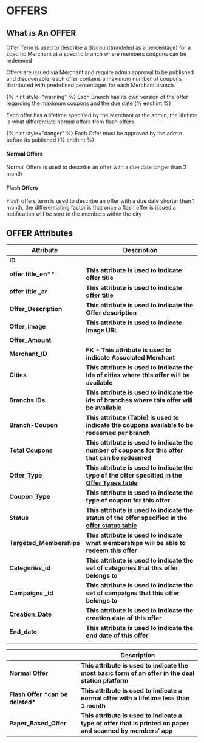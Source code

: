 # OFFERS

## What is An OFFER

Offer Term is used to describe a discount(modeled as a percentage) for a specific Merchant at a specific branch where members coupons can be redeemed

Offers are issued via Merchant and require admin approval to be published and discoverable, each offer contains a maximum number of coupons distributed with predefined percentages for each Merchant branch.&#x20;

{% hint style="warning" %}
Each Branch has its own version of the offer regarding the maximum coupons and the due date
{% endhint %}

Each offer has a lifetime specified by the Merchant or the admin, the lifetime is what differentiate normal offers from flash offers&#x20;

{% hint style="danger" %}
Each Offer must be approved by the admin before its published&#x20;
{% endhint %}

#### Normal Offers

Normal Offers is used  to describe an offer with a due date longer than 3 month

#### Flash Offers

Flash offers term is used to describe an offer with a due date shorter than 1 month, the differentiating factor is that once a flash offer is issued a notification will be sent to the members within the city&#x20;

## OFFER Attributes

| Attribute                 | Description                                                                                                                                                                                                            |
| ------------------------- | ---------------------------------------------------------------------------------------------------------------------------------------------------------------------------------------------------------------------- |
| **ID**                    |                                                                                                                                                                                                                        |
| **offer title\_en\*\***   | **This attribute is used to indicate offer title**                                                                                                                                                                     |
| **offer title \_ar**      | **This attribute is used to indicate offer title**                                                                                                                                                                     |
| **Offer\_Description**    | **This attribute is used to indicate the Offer description**                                                                                                                                                           |
| **Offer\_image**          | **This attribute is used to indicate Image URL**                                                                                                                                                                       |
| **Offer\_Amount**         |                                                                                                                                                                                                                        |
| **Merchant\_ID**          | **FK - This attribute is used to indicate Associated Merchant**                                                                                                                                                        |
| **Cities**                | **This attribute is used to indicate the ids of cities where this offer will be available**                                                                                                                            |
| **Branchs IDs**           | **This attribute is used to indicate the ids of branches where this offer will be available**                                                                                                                          |
| **Branch-Coupon**         | **This attribute (Table) is used to indicate the coupons available to be redeemed per branch**                                                                                                                         |
| **Total Coupons**         | **This attribute is used to indicate the number of coupons for this offer that can be redeemed**                                                                                                                       |
| **Offer\_Type**           | **This attribute is used to indicate the type of the offer specified in the** [**Offer Types table**](https://docs.google.com/document/d/1uOTUHhntiAFayZK8SKlLJ\_Sm4k6wjIo1kmdQufDwbGU/edit#heading=h.7uk6yt7kfq1r)    |
| **Coupon\_Type**          | **This attribute is used to indicate the type of coupon for this offer**                                                                                                                                               |
| **Status**                | **This attribute is used to indicate the status of the offer specified in the** [**offer status table**](https://docs.google.com/document/d/1uOTUHhntiAFayZK8SKlLJ\_Sm4k6wjIo1kmdQufDwbGU/edit#heading=h.m2n4iiq823d6) |
| **Targeted\_Memberships** | **This attribute is used to indicate what memberships will be able to redeem this offer**                                                                                                                              |
| **Categories\_id**        | **This attribute is used to indicate the set of categories that this offer belongs to**                                                                                                                                |
| **Campaigns \_id**        | **This attribute is used to indicate the set of campaigns that this offer belongs to**                                                                                                                                 |
| **Creation\_Date**        | **This attribute is used to indicate the creation date of this offer**                                                                                                                                                 |
| **End\_date**             | **This attribute is used to indicate the end date of this offer**                                                                                                                                                      |
|                           |                                                                                                                                                                                                                        |

|                                    | Description                                                                                                   |
| ---------------------------------- | ------------------------------------------------------------------------------------------------------------- |
| **Normal Offer**                   | **This attribute is used to indicate the most basic form of an offer in the deal station platform**           |
| **Flash Offer \*can be deleted\*** | **This attribute is used to indicate  a normal offer with a lifetime less than 1 month**                      |
| **Paper\_Based\_Offer**            | **This attribute is used to indicate a type of offer that is printed on paper and scanned by members' app**   |

## &#x20;
